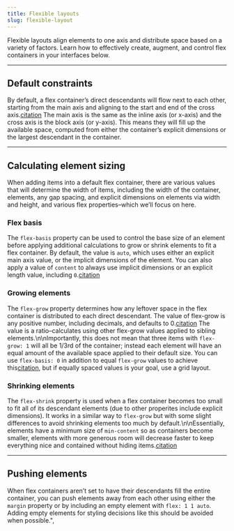 ```yaml
---
title: Flexible layouts
slug: flexible-layout
---
```


<script>
  import Constraints from "@examples/layout/flex/constraints.svelte";
  import Basis from "@examples/layout/flex/basis.svelte";
  import Grow from "@examples/layout/flex/grow.svelte";
  import Shrink from "@examples/layout/flex/shrink.svelte";
  import Push from "@examples/layout/flex/push.svelte";

</script>

Flexible layouts align elements to one axis and distribute space based on a variety of factors. Learn how to effectively create, augment, and control flex containers in your interfaces below.

---

## Default constraints

By default, a flex container’s direct descendants will flow next to each other, starting from the main axis and aligning to the start and end of the cross axis.[citation](https://developer.mozilla.org/en-US/docs/Web/CSS/CSS_flexible_box_layout) The main axis is the same as the inline axis (or x-axis) and the cross axis is the block axis (or y-axis). This means they will fill up the available space, computed from either the container’s explicit dimensions or the largest descendant in the container.

<Constraints />

---

## Calculating element sizing

When adding items into a default flex container, there are various values that will determine the width of items, including the width of the container, elements, any gap spacing, and explicit dimensions on elements via width and height, and various flex properties–which we’ll focus on here.

### Flex basis

The `flex-basis` property can be used to control the base size of an element before applying additional calculations to grow or shrink elements to fit a flex container. By default, the value is `auto`, which uses either an explicit main axis value, or the implicit dimensions of the element. You can also apply a value of `content` to always use implicit dimensions or an explicit length value, including `0`.[citation](https://developer.mozilla.org/en-US/docs/Web/CSS/flex-grow)

<Basis />

### Growing elements

The `flex-grow` property determines how any leftover space in the flex container is distributed to each direct descendant. The value of flex-grow is any positive number, including decimals, and defaults to 0.[citation](https://developer.mozilla.org/en-US/docs/Web/CSS/flex-grow) The value is a ratio–calculates using other flex-grow values applied to sibling elements.\n\nImportantly, this does not mean that three items with `flex-grow: 1` will all be 1/3rd of the container; instead each element will have an equal amount of the available space applied to their default size. You can use `flex-basis: 0` in addition to equal `flex-grow` values to achieve this[citation](https://developer.mozilla.org/en-US/docs/Web/CSS/CSS_flexible_box_layout/Controlling_ratios_of_flex_items_along_the_main_axis#combining_flex-grow_and_flex-basis), but if equally spaced values is your goal, use a grid layout.

<Grow />

### Shrinking elements

The `flex-shrink` property is used when a flex container becomes too small to fit all of its descendant elements (due to other properites include explicit dimensions). It works in a similar way to `flex-grow` but with some slight differences to avoid shrinking elements too much by default.\n\nEssentially, elements have a minimum size of `min-content` so as containers become smaller, elements with more generous room will decrease faster to keep everything nice and contained without hiding items.[citation](https://developer.mozilla.org/en-US/docs/Web/CSS/CSS_flexible_box_layout/Controlling_ratios_of_flex_items_along_the_main_axis#combining_flex-shrink_and_flex-basis)

<Shrink />

---

## Pushing elements

When flex containers aren’t set to have their descendants fill the entire container, you can push elements away from each other using either the `margin` property or by including an empty element with `flex: 1 1 auto`. Adding empty elements for styling decisions like this should be avoided when possible.",

<Push />
